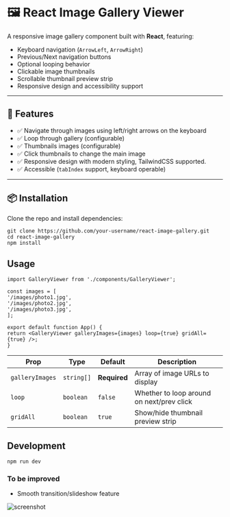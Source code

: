 # 🖼️ React Image Gallery Viewer

A responsive image gallery component built with **React**, featuring:

- Keyboard navigation (`ArrowLeft`, `ArrowRight`)
- Previous/Next navigation buttons
- Optional looping behavior
- Clickable image thumbnails
- Scrollable thumbnail preview strip
- Responsive design and accessibility support

---

## 🚀 Features

- ✅ Navigate through images using left/right arrows on the keyboard
- ✅ Loop through gallery (configurable)
- ✅ Thumbnails images (configurable)
- ✅ Click thumbnails to change the main image
- ✅ Responsive design with modern styling, TailwindCSS supported.
- ✅ Accessible (`tabIndex` support, keyboard operable)

---

## 📦 Installation

Clone the repo and install dependencies:

```
git clone https://github.com/your-username/react-image-gallery.git
cd react-image-gallery
npm install
```

## Usage

```
import GalleryViewer from './components/GalleryViewer';

const images = [
'/images/photo1.jpg',
'/images/photo2.jpg',
'/images/photo3.jpg',
];

export default function App() {
return <GalleryViewer galleryImages={images} loop={true} gridAll={true} />;
}
```

| Prop            | Type       | Default      | Description                               |
| --------------- | ---------- | ------------ | ----------------------------------------- |
| `galleryImages` | `string[]` | **Required** | Array of image URLs to display            |
| `loop`          | `boolean`  | `false`      | Whether to loop around on next/prev click |
| `gridAll`       | `boolean`  | `true`       | Show/hide thumbnail preview strip         |

## Development

`npm run dev`

### To be improved

- Smooth transition/slideshow feature

![screenshot](screenshot.png)
